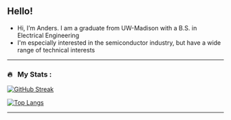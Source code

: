 ## Hello!

- Hi, I’m Anders. I am a graduate from UW-Madison with a B.S. in Electrical Engineering
- I'm especially interested in the semiconductor industry, but have a wide range of technical interests

---

### 🔥 &nbsp; My Stats :
[![GitHub Streak](http://github-readme-streak-stats.herokuapp.com?user=andersbandt&theme=dark&background=000000)](https://git.io/streak-stats)

[![Top Langs](https://github-readme-stats.vercel.app/api/top-langs/?username=andersbandt&layout=compact&theme=vision-friendly-dark)](https://github.com/anuraghazra/github-readme-stats)

---
